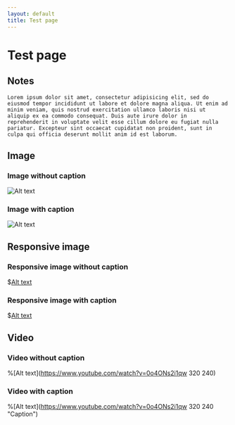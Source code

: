 ```yaml
---
layout: default
title: Test page
---
```


# Test page

## Notes

```note
Lorem ipsum dolor sit amet, consectetur adipisicing elit, sed do eiusmod tempor incididunt ut labore et dolore magna aliqua. Ut enim ad minim veniam, quis nostrud exercitation ullamco laboris nisi ut aliquip ex ea commodo consequat. Duis aute irure dolor in reprehenderit in voluptate velit esse cillum dolore eu fugiat nulla pariatur. Excepteur sint occaecat cupidatat non proident, sunt in culpa qui officia deserunt mollit anim id est laborum.
```

## Image

### Image without caption

![Alt text](files/The_Earth_seen_from_Apollo_17.jpg)

### Image with caption

![Alt text](files/The_Earth_seen_from_Apollo_17.jpg "Caption")

## Responsive image

### Responsive image without caption

$[Alt text](files/The_Earth_seen_from_Apollo_17.jpg)

### Responsive image with caption

$[Alt text](files/The_Earth_seen_from_Apollo_17.jpg "Caption")

## Video

### Video without caption

%[Alt text](https://www.youtube.com/watch?v=0o4ONs2i1qw 320 240)

### Video with caption

%[Alt text](https://www.youtube.com/watch?v=0o4ONs2i1qw 320 240 "Caption")
